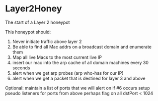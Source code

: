 # Layer2Honey
The start of a Layer 2 honeypot

This honeypot should:
1) Never initiate traffic above layer 2
2) Be able to find all Mac addrs on a broadcast domain and enumerate them
3) Map all live Macs to the most current live IP 
4) insert our mac into the arp cache of all domain machines every 30 seconds
5) alert when we get arp probes (arp who-has for our IP)
6) alert when we get a packet that is destined for layer 3 and above

Optional:
maintain a list of ports that we will alert on if #6 occurs
setup pseudo listeners for ports from above
perhaps flag on all dstPort < 1024

